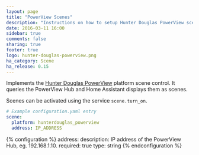 ```yaml
---
layout: page
title: "PowerView Scenes"
description: "Instructions on how to setup Hunter Douglas PowerView scenes within Home Assistant."
date: 2016-03-11 16:00
sidebar: true
comments: false
sharing: true
footer: true
logo: hunter-douglas-powerview.png
ha_category: Scene
ha_release: 0.15
---
```


Implements the [Hunter Douglas PowerView](http://www.hunterdouglas.com/operating-systems/powerview-motorization/support) platform scene control. It queries the PowerView Hub and Home Assistant displays them as scenes.

Scenes can be activated using the service `scene.turn_on`.

```yaml
# Example configuration.yaml entry
scene:
  platform: hunterdouglas_powerview
  address: IP_ADDRESS
```

{% configuration %}
address:
  description: IP address of the PowerView Hub, eg. 192.168.1.10.
  required: true
  type: string
{% endconfiguration %}
